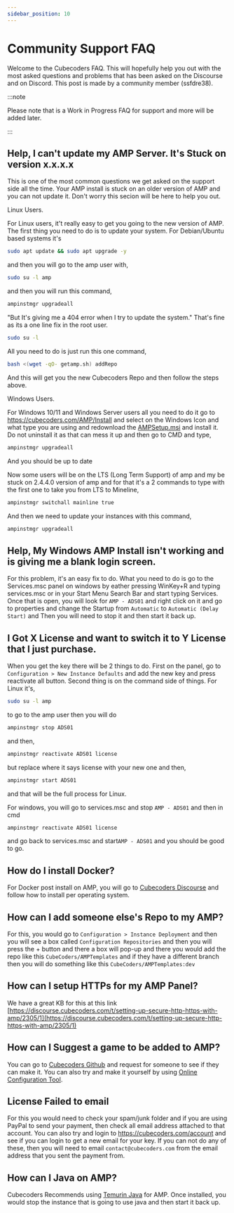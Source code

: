 ```yaml
---
sidebar_position: 10
---
```


# Community Support FAQ

Welcome to the Cubecoders FAQ. This will hopefully help you out with the most asked questions and problems that has been asked on the Discourse and on Discord. This post is made by a community member (ssfdre38).

:::note

Please note that is a Work in Progress FAQ for support and more will be added later.

:::

## Help, I can't update my AMP Server. It's Stuck on version x.x.x.x

This is one of the most common questions we get asked on the support side all the time. Your AMP install is stuck on an older version of AMP and you can not update it. Don't worry this secion will be here to help you out.

Linux Users.

For Linux users, it't really easy to get you going to the new version of AMP.
The first thing you need to do is to update your system. For Debian/Ubuntu based systems it's

```bash
sudo apt update && sudo apt upgrade -y
```
and then you will go to the amp user with,

```bash
sudo su -l amp
```
and then you will run this command,

```bash
ampinstmgr upgradeall
```

"But It's giving me a 404 error when I try to update the system."
That's fine as its a one line fix in the root user.

```bash
sudo su -l
```
All you need to do is just run this one command,

```bash
bash <(wget -qO- getamp.sh) addRepo
```
And this will get you the new Cubecoders Repo and then follow the steps above.

Windows Users.

For Windows 10/11 and Windows Server users all you need to do it go to https://cubecoders.com/AMP/Install and select on the Windows Icon and what type you are using and redownload the [AMPSetup.msi](https://downloads.cubecoders.com/AMP/Mainline/AMPSetup.msi) and install it. Do not uninstall it as that can mess it up and then go to CMD and type,

```bash
ampinstmgr upgradeall
```
And you should be up to date

Now some users will be on the LTS (Long Term Support) of amp and my be stuck on 2.4.4.0 version of amp and for that it's a 2 commands to type with the first one to take you from LTS to Mineline,

```bash
ampinstmgr switchall mainline true
```
And then we need to update your instances with this command,

```bash
ampinstmgr upgradeall
```

## Help, My Windows AMP Install isn't working and is giving me a blank login screen.

For this problem, it's an easy fix to do.
What you need to do is go to the Services.msc panel on windows by eather pressing WinKey+R and typing services.msc or in your Start Menu Search Bar and start typing Services.
Once that is open, you will look for `AMP - ADS01` and right click on it and go to properties and change the Startup from `Automatic` to `Automatic (Delay Start)` and Then you will need to stop it and then start it back up.

## I Got X License and want to switch it to Y License that I just purchase.

When you get the key there will be 2 things to do. First on the panel, go to `Configuration > New Instance Defaults` and add the new key and press reactivate all button. Second thing is on the command side of things.
For Linux it's,
```bash
sudo su -l amp
```
to go to the amp user then you will do
```bash
ampinstmgr stop ADS01
```
and then,
```bash
ampinstmgr reactivate ADS01 license
```
but replace where it says license with your new one and then,
```bash
ampinstmgr start ADS01
```
and that will be the full process for Linux.

For windows, you will go to services.msc and stop `AMP - ADS01` and then in cmd
```bash
ampinstmgr reactivate ADS01 license
```
and go back to services.msc and start`AMP - ADS01` and you should be good to go.

## How do I install Docker?

For Docker post install on AMP, you will go to [Cubecoders Discourse](https://discourse.cubecoders.com/t/configuring-amp-to-use-docker-for-instances/1957/1) and follow how to install per operating system.

## How can I add someone else's Repo to my AMP?

For this, you would go to `Configuration > Instance Deployment` and then you will see a box called `Configuration Repositories` and then you will press the + button and there a box will pop-up and there you would add the repo like this `CubeCoders/AMPTemplates` and if they have a different branch then you will do something like this `CubeCoders/AMPTemplates:dev`

## How can I setup HTTPs for my AMP Panel?

We have a great KB for this at this link [https://discourse.cubecoders.com/t/setting-up-secure-http-https-with-amp/2305/1](https://discourse.cubecoders.com/t/setting-up-secure-http-https-with-amp/2305/1)

## How can I Suggest a game to be added to AMP?

You can go to [Cubecoders Github](https://github.com/CubeCoders/AMPTemplates) and request for someone to see if they can make it. You can also try and make it yourself by using [Online Configuration Tool](https://iceofwraith.github.io/GenericConfigGen/).

## License Failed to email

For this you would need to check your spam/junk folder and if you are using PayPal to send your payment, then check all email address attached to that account. You can also try and login to https://cubecoders.com/account and see if you can login to get a new email for your key. If you can not do any of these, then you will need to email `contact@cubecoders.com` from the email address that you sent the payment from.

## How can I Java on AMP?

Cubecoders Recommends using [Temurin Java](https://adoptium.net/temurin/) for AMP. Once installed, you would stop the instance that is going to use java and then start it back up.